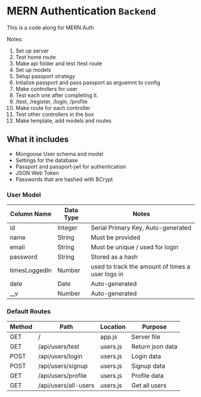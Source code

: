 # MERN Authentication `Backend`

This is a code along for MERN Auth

Notes:
1. Set up server
2. Test home route
3. Make api folder and test /test route
2. Set up models
3. Setup passport strategy
4. Intialize passport and pass passport as arguemnt to config
5. Make controllers for user
6. Test each one after completing it.
7. /test, /register, /login, /profile
8. Make route for each controller
9. Test other controllers in the box
10. Make template, add models and routes

## What it includes

* Mongoose User schema and model
* Settings for the database
* Passport and passport-jwt for authentication
* JSON Web Token
* Passwords that are hashed with BCrypt

### User Model

| Column Name | Data Type | Notes |
| --------------- | ------------- | ------------------------------ |
| id | Integer | Serial Primary Key, Auto-generated |
| name | String | Must be provided |
| email | String | Must be unique / used for login |
| password | String | Stored as a hash |
| timesLoggedIn | Number | used to track the amount of times a user logs in |
| date | Date | Auto-generated |
| __v | Number | Auto-generated |

### Default Routes

| Method | Path | Location | Purpose |
| ------ | ---------------- | -------------- | ------------------- |
| GET | / | app.js | Server file |
| GET | /api/users/test | users.js | Return json data |
| POST | /api/users/login | users.js | Login data |
| POST | /api/users/signup | users.js | Signup data |
| GET | /api/users/profile | users.js | Profile data |
| GET | /api/users/all-users | users.js | Get all users |


